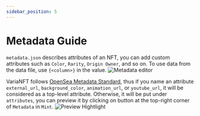 ```yaml
---
sidebar_position: 5
---
```


# Metadata Guide
`metadata.json` describes attributes of an NFT, you can add custom attributes such as `Color`, `Rarity`, `Origin Owner`, and so on. To use data from the data file, use `{<column>}` in the value.
![Metadata editor](/img/metadata-guide/metadata-highlight.png)

VariaNFT follows [OpenSea Metadata Standard](https://docs.opensea.io/docs/metadata-standards), thus if you name an attribute `external_url`, `background_color`, `animation_url`, or `youtube_url`, it will be considered as a top-level attribute. Otherwise, it will be put under `attributes`, you can preview it by clicking on button at the top-right corner of `Metadata` in `Mint`.
![Preview Hightlight](/img/metadata-guide/preview-highlight.png)

